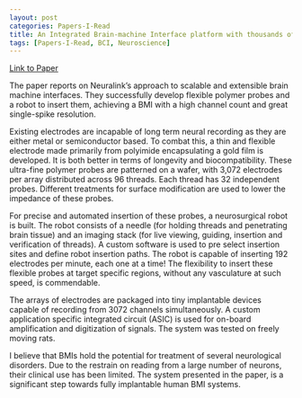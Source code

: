 ```yaml
---
layout: post
categories: Papers-I-Read
title: An Integrated Brain-machine Interface platform with thousands of channel
tags: [Papers-I-Read, BCI, Neuroscience]
---
```


[Link to Paper](https://www.biorxiv.org/content/10.1101/703801v4)

The paper reports on Neuralink’s approach to scalable and extensible brain machine interfaces. They successfully develop flexible polymer probes and a robot to insert them, achieving a BMI with a high channel count and great single-spike resolution.

Existing electrodes are incapable of long term neural recording as they are either metal or semiconductor based. To combat this, a thin and flexible electrode made primarily from polyimide encapsulating a gold film is developed. It is both better in terms of longevity and biocompatibility. These ultra-fine polymer probes are patterned on a wafer, with 3,072 electrodes per array distributed across 96 threads. Each thread has 32 independent probes. Different treatments for surface modification are used to lower the impedance of these probes.

For precise and automated insertion of these probes, a neurosurgical robot is built. The robot consists of a needle (for holding threads and penetrating brain tissue) and an imaging stack (for live viewing, guiding, insertion and verification of threads). A custom software is used to pre select insertion sites and define robot insertion paths. The robot is capable of inserting 192 electrodes per minute, each one at a time! The flexibility to insert these flexible probes at target specific regions, without any vasculature at such speed, is commendable.

The arrays of electrodes are packaged into tiny implantable devices capable of recording from 3072 channels simultaneously. A custom application specific integrated circuit (ASIC) is used for
on-board amplification and digitization of signals. The system was tested on freely moving rats.

I believe that BMIs hold the potential for treatment of several neurological disorders. Due to the restrain on reading from a large number of neurons, their clinical use has been limited. The system presented in the paper, is a significant step towards fully implantable human BMI systems.
